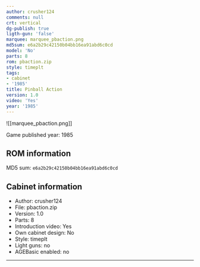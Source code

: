 ```yaml
---
author: crusher124
comments: null
crt: vertical
dg-publish: true
ligth-gun: 'false'
marquee: marquee_pbaction.png
md5sum: e6a2b29c42150b04bb16ea91abd6c0cd
model: 'No'
parts: 8
rom: pbaction.zip
style: timeplt
tags:
- cabinet
- '1985'
title: Pinball Action
version: 1.0
video: 'Yes'
year: '1985'
---
```


![[marquee_pbaction.png]]

Game published year: 1985

## ROM information

MD5 sum: `e6a2b29c42150b04bb16ea91abd6c0cd` 

## Cabinet information

- Author: crusher124
- File: pbaction.zip
- Version: 1.0
- Parts: 8
- Introduction video: Yes
- Own cabinet design: No
- Style: timeplt
- Light guns: no
- AGEBasic enabled: no

---
